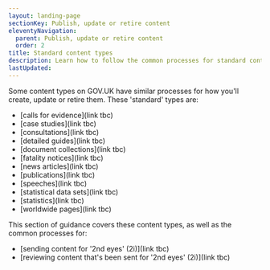 ```yaml
---
layout: landing-page
sectionKey: Publish, update or retire content
eleventyNavigation:
  parent: Publish, update or retire content
  order: 2
title: Standard content types
description: Learn how to follow the common processes for standard content types such as detailed guides and consultations.
lastUpdated:
---
```


Some content types on GOV.UK have similar processes for how you'll create, update or retire them. These 'standard' types are:

* [calls for evidence](link tbc)
* [case studies](link tbc)
* [consultations](link tbc)
* [detailed guides](link tbc)
* [document collections](link tbc)
* [fatality notices](link tbc)
* [news articles](link tbc)
* [publications](link tbc)
* [speeches](link tbc)
* [statistical data sets](link tbc)
* [statistics](link tbc)
* [worldwide pages](link tbc)

This section of guidance covers these content types, as well as the common processes for:

* [sending content for '2nd eyes' (2i)](link tbc)
* [reviewing content that's been sent for '2nd eyes' (2i)](link tbc)

